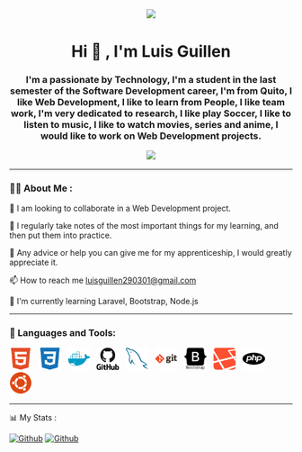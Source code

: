 <div id="header" align="center">
        <img src="https://media.giphy.com/media/qgQUggAC3Pfv687qPC/giphy.gif" width="200" />
        <h1 align="center"> Hi 👋 , I'm Luis Guillen </h1>
        <h3 align="center">
            I'm a passionate by Technology, I'm a student in the last semester of the Software Development career, I'm
            from Quito, I like Web Development, I like to learn from People, I like team work, I'm very dedicated to
            research, I like play Soccer, I like to listen to music, I like to watch movies, series and anime, I would
            like to work on Web Development projects.
        </h3>
    </div>

<div id="badges" align="center">
     <a href="https://twitter.com/Alberth_luiiz">
 <img src="https://img.shields.io/twitter/follow/Alberth_luiiz?color=70b29c&logo=twitter&logoColor=1769ff&style=for-the-badge"/></a>
</div>

---    
###     👨‍💻       About Me :

👯 I am looking to collaborate in a Web Development project.

📝 I regularly take notes of the most important things for my learning, and then put them into practice.

💬 Any advice or help you can give me for my apprenticeship, I would greatly appreciate it.

📫 How to reach me luisguillen290301@gmail.com

🌱 I'm currently learning Laravel, Bootstrap, Node.js

---
<!-- 🔨 Languages and Tools: -->
<div align="left">
    <h3> 🔨 Languages and Tools: </h3>
    <div>
        <img src="https://github.com/devicons/devicon/blob/master/icons/html5/html5-plain.svg" title="HTML5" alt="HTML" width="40" height="40"/> 
        &nbsp;
        <img src="https://github.com/devicons/devicon/blob/master/icons/css3/css3-plain.svg" title="CSS3" alt="CSS" width="40" height="40"/> 
        &nbsp;
        <img src="https://github.com/devicons/devicon/blob/master/icons/docker/docker-plain.svg" title="DOCKER" alt="DOCKER" width="40" height="40"/> 
        &nbsp;
        <img src="https://github.com/devicons/devicon/blob/master/icons/github/github-original-wordmark.svg" title="GITHUB" alt="GITHUB" width="40" height="40"/> 
        &nbsp;
        <img src="https://github.com/devicons/devicon/blob/master/icons/mysql/mysql-plain.svg" title="MYSQL" alt="MYSQL" width="40" height="40"/> 
        &nbsp;
        <img src="https://github.com/devicons/devicon/blob/master/icons/git/git-original-wordmark.svg" title="GIT" alt="GIT" width="40" height="40"/> 
        &nbsp;
        <img src="https://github.com/devicons/devicon/blob/master/icons/bootstrap/bootstrap-plain-wordmark.svg" title="BOOTSTRAP" alt="BOOTSTRAP" width="40" height="40"/> 
        &nbsp;
        <img src="https://github.com/devicons/devicon/blob/master/icons/laravel/laravel-plain.svg" title="LARAVEL" alt="LARAVEL" width="40" height="40"/> 
        &nbsp;
        <img src="https://github.com/devicons/devicon/blob/master/icons/php/php-plain.svg" title="PHP" alt="PHP" width="40" height="40"/> 
        &nbsp;
        <img src="https://github.com/devicons/devicon/blob/master/icons/ubuntu/ubuntu-plain.svg" title="UBUNTU" alt="UBUNTU" width="40" height="40"/> 
    </div>
</div>

<!-- -------------- 📊 My Stats :     ------------------- -->
---

📊 My Stats :

[![Github](https://github-readme-stats.vercel.app/api/top-langs/?username=alberthluiiz&layout=compact)](https://github.com/anuraghazra/github-readme-stats)             [![Github](https://github-readme-stats.vercel.app/api/top-langs/?username=alberthluiiz&hide_progress=true)](https://github.com/anuraghazra/github-readme-stats)


<!-- 
**Alberthluiiz/Alberthluiiz** is a ✨ _special_ ✨ repository because its `README.md` (this file) appears on your GitHub profile.

Here are some ideas to get you started:

- 🔭 I’m currently working on ...
- 🌱 I’m currently learning ...
- 👯 I’m looking to collaborate on ...
- 🤔 I’m looking for help with ...
- 💬 Ask me about ...
- 📫 How to reach me: ...
- 😄 Pronouns: ...
- ⚡ Fun fact: ...
-->
